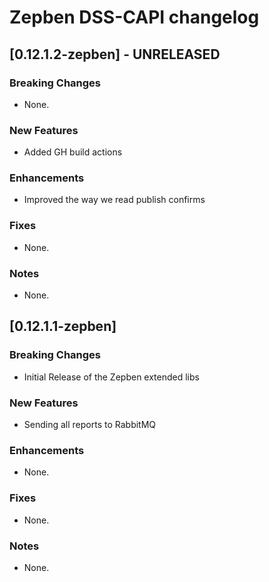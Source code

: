 # Zepben DSS-CAPI changelog
## [0.12.1.2-zepben] - UNRELEASED
### Breaking Changes
* None.

### New Features
* Added GH build actions

### Enhancements
* Improved the way we read publish confirms

### Fixes
* None.

### Notes
* None.

## [0.12.1.1-zepben] 
### Breaking Changes

* Initial Release of the Zepben extended libs

### New Features
* Sending all reports to RabbitMQ

### Enhancements
* None.

### Fixes
* None.

### Notes
* None.

